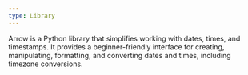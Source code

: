 ```yaml
---
type: Library
---
```


Arrow is a Python library that simplifies working with dates, times, and timestamps. It provides a beginner-friendly interface for creating, manipulating, formatting, and converting dates and times, including timezone conversions.